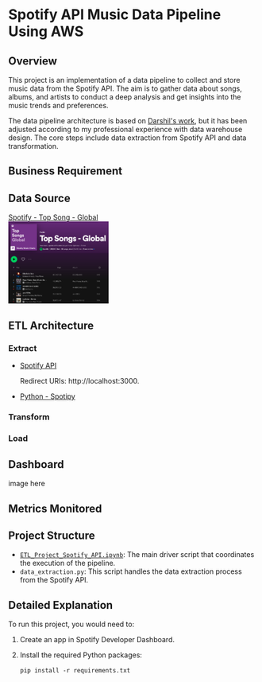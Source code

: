 # Spotify API Music Data Pipeline Using AWS

## Overview
This project is an implementation of a data pipeline to collect and store music data from the Spotify API. The aim is to gather data about songs, albums, and artists to conduct a deep analysis and get insights into the music trends and preferences.

The data pipeline architecture is based on [Darshil's work](https://github.com/darshilparmar/python-for-data-engineering/tree/main/6.%20End-To-End%20Data%20Pipeline%20Project), but it has been adjusted according to my professional experience with data warehouse design. The core steps include data extraction from Spotify API and data transformation.

## Business Requirement

## Data Source
[Spotify - Top Song - Global](https://open.spotify.com/playlist/37i9dQZEVXbNG2KDcFcKOF)
<br>
<img src="https://github.com/irenejiazhou/Data-Engineering-Projects/blob/main/Spotify_ETL_Project/Others/Spotify_Top_Songs_Global.png"  width="40%" height="40%">


## ETL Architecture
### Extract
- [Spotify API](https://developer.spotify.com/dashboard)

  Redirect URIs: http://localhost:3000.

- [Python - Spotipy](https://spotipy.readthedocs.io/en/2.22.1/)

### Transform


### Load

## Dashboard
image here 

## Metrics Monitored

## Project Structure

- [`ETL_Project_Spotify_API.ipynb`](https://github.com/irenejiazhou/Data-Engineering-Projects/blob/main/Spotify_ETL_Project/ETL_Project_Spotify_API.ipynb): The main driver script that coordinates the execution of the pipeline.
- `data_extraction.py`: This script handles the data extraction process from the Spotify API.

## Detailed Explanation

To run this project, you would need to:

1. Create an app in Spotify Developer Dashboard.

1. Install the required Python packages: 
    ```
    pip install -r requirements.txt
    ```

